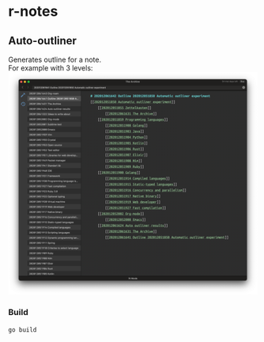 # r-notes

## Auto-outliner
Generates outline for a note.  
For example with 3 levels:
![img.png](auto-outliner.png)

### Build
`go build `